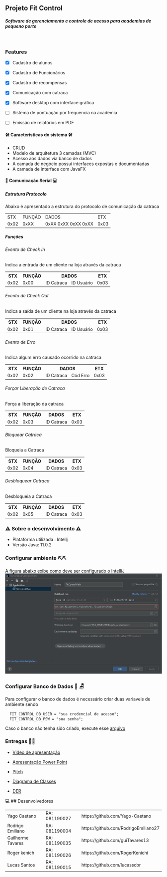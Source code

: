## Projeto Fit Control
<h5>Software de gerenciamento e controle de acesso para academias de pequeno porte<h5><br/>

<!--te-->

### Features

- [x] Cadastro de alunos
- [x] Cadastro de Funcionários
- [x] Cadastro de recompensas
- [x] Comunicação com catraca
- [x] Software desktop com interface gráfica
- [ ] Sistema de pontuação por frequencia na academia
- [ ] Emissão de relatórios em PDF


#### 🛠 Caracteristicas do sistema 🛠
* CRUD 
* Modelo de arquitetura 3 camadas (MVC)
* Acesso aos dados via banco de dados
* A camada de negócio possui interfaces expostas e documentadas
* A camada de interface com JavaFX


 #### 🔌 Comunicação Serial  💻 

##### Estrutura Protocolo

Abaixo é apresentado a estrutura do protocolo de comunicação da catraca

 <table>
    <tr>
      <td>STX</td>
      <td>FUNÇÃO</td>
      <td>DADOS</td>
      <td>ETX</td>
    </tr>
    <tr>
      <td>0x02</td>
      <td>0xXX</td>
      <td>0xXX 0xXX 0xXX 0xXX</td>
      <td>0x03</td>
    </tr>
 </table>

##### Funções

###### Evento de Check In

Indica a entrada de um cliente na loja através da catraca

<table>
 <tr>
      <th>STX</th>
      <th>FUNÇÃO</th>
      <th colspan="2">DADOS</th>
      <th>ETX</th>
    </tr>
    <tr>
      <td>0x02</td>
      <td>0x00</td>
      <td>ID Catraca</td>
      <td>ID Usuário</td>
      <td>0x03</td>
    </tr>
</table>


###### Evento de Check Out

Indica a saída de um cliente na loja através da catraca

<table>
 <tr>
      <th>STX</th>
      <th>FUNÇÃO</th>
      <th colspan="2">DADOS</th>
      <th>ETX</th>
    </tr>
    <tr>
      <td>0x02</td>
      <td>0x01</td>
      <td>ID Catraca</td>
      <td>ID Usuário</td>
      <td>0x03</td>
    </tr>
</table>

###### Evento de Erro

Indica algum erro causado ocorrido na catraca

<table>
 <tr>
      <th>STX</th>
      <th>FUNÇÃO</th>
      <th colspan="2">DADOS</th>
      <th>ETX</th>
    </tr>
    <tr>
      <td>0x02</td>
      <td>0x02</td>
      <td>ID Catraca</td>
      <td>Cód Erro</td>
      <td>0x03</td>
    </tr>
</table>

###### Forçar Liberação de Catraca

Força a liberação da catraca

<table>
 <tr>
      <th>STX</th>
      <th>FUNÇÃO</th>
      <th>DADOS</th>
      <th>ETX</th>
    </tr>
    <tr>
      <td>0x02</td>
      <td>0x03</td>
      <td>ID Catraca</td>
      <td>0x03</td>
    </tr>
</table>


###### Bloquear Catraca

Bloqueia a Catraca

<table>
 <tr>
      <th>STX</th>
      <th>FUNÇÃO</th>
      <th>DADOS</th>
      <th>ETX</th>
    </tr>
    <tr>
      <td>0x02</td>
      <td>0x04</td>
      <td>ID Catraca</td>
      <td>0x03</td>
    </tr>
</table>

###### Desbloquear Catraca

Desbloqueia a Catraca

<table>
 <tr>
      <th>STX</th>
      <th>FUNÇÃO</th>
      <th>DADOS</th>
      <th>ETX</th>
    </tr>
    <tr>
      <td>0x02</td>
      <td>0x05</td>
      <td>ID Catraca</td>
      <td>0x03</td>
    </tr>
</table>

 ### ⚠️ Sobre o desenvolvimento ⚠️

- Plataforma utilizada : Intellj
- Versão Java: 11.0.2

### Configurar ambiente ⛏⛏

A figura abaixo exibe como deve ser configurado o IntelliJ
![Configuração do IntelliJ](./setup.png)

### Configurar Banco de Dados  🎲  🪑

Para configurar o banco de dados é necessário criar duas variaveis de ambiente sendo


```
  FIT_CONTROL_DB_USER = "sua credencial de acesso";
  FIT_CONTROL_DB_PSW = "sua senha";
```

Caso o banco não tenha sido criado, execute esse [arquivo](./MySQL/CriaBancoFitControl.sql)

### Entregas 💪😎

- [Video de apresentação](https://youtu.be/LIOv_CFsBhI)

- [Apresentação Power Point](https://view.genial.ly/614bf0c96cd3ef0daf36b34d/presentation-engineering-thesis)

- [Pitch](https://www.youtube.com/watch?v=MOzfB_MDtQE)

- [Diagrama de Classes](./docs/uml.pdf)

- [DER](./docs/der.jpg)


💻 ## Desenvolvedores

<table>
    <tr>
        <td>Yago Caetano</td>
        <td>RA: 081190027</td>
				<td>https://github.com/Yago-Caetano</td>
    </tr>
    <tr>
        <td>Rodrigo Emiliano</td>
        <td>RA: 081190004</td>
				<td>https://github.com/RodrigoEmiliano27</td>
    </tr>
    <tr>
        <td>Guilherme Tavares</td>
        <td>RA: 081190035</td>
				<td>https://github.com/guiTavares13</td>
    </tr>
    <tr>
        <td>Roger kenich</td>
        <td>RA: 081190026</td>
				<td>https://github.com/RogerKenichi</td>
    </tr>
    <tr>
        <td>Lucas Santos</td>
        <td>RA: 081190015</td>
				<td>https://github.com/lucasscbr</td>
    </tr>
</table>
